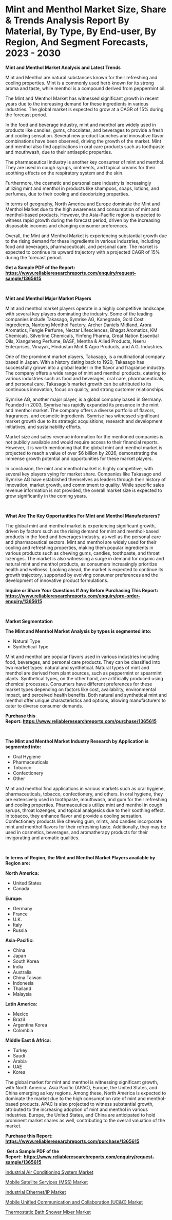 <p><h1>Mint and Menthol Market Size, Share & Trends Analysis Report By Material, By Type, By End-user, By Region, And Segment Forecasts, 2023 - 2030</h1></p><p><strong>Mint and Menthol Market Analysis and Latest Trends</strong></p>
<p><p>Mint and Menthol are natural substances known for their refreshing and cooling properties. Mint is a commonly used herb known for its strong aroma and taste, while menthol is a compound derived from peppermint oil.</p><p>The Mint and Menthol Market has witnessed significant growth in recent years due to the increasing demand for these ingredients in various industries. The global market is expected to grow at a CAGR of 15% during the forecast period. </p><p>In the food and beverage industry, mint and menthol are widely used in products like candies, gums, chocolates, and beverages to provide a fresh and cooling sensation. Several new product launches and innovative flavor combinations have been observed, driving the growth of the market. Mint and menthol also find applications in oral care products such as toothpaste and mouthwash, due to their antiseptic properties.</p><p>The pharmaceutical industry is another key consumer of mint and menthol. They are used in cough syrups, ointments, and topical creams for their soothing effects on the respiratory system and the skin.</p><p>Furthermore, the cosmetic and personal care industry is increasingly utilizing mint and menthol in products like shampoos, soaps, lotions, and perfumes, due to their cooling and deodorizing properties.</p><p>In terms of geography, North America and Europe dominate the Mint and Menthol Market due to the high awareness and consumption of mint and menthol-based products. However, the Asia-Pacific region is expected to witness rapid growth during the forecast period, driven by the increasing disposable incomes and changing consumer preferences.</p><p>Overall, the Mint and Menthol Market is experiencing substantial growth due to the rising demand for these ingredients in various industries, including food and beverages, pharmaceuticals, and personal care. The market is expected to continue its upward trajectory with a projected CAGR of 15% during the forecast period.</p></p>
<p><strong>Get a Sample PDF of the Report:&nbsp; <a href="https://www.reliableresearchreports.com/enquiry/request-sample/1365615">https://www.reliableresearchreports.com/enquiry/request-sample/1365615</a></strong></p>
<p>&nbsp;</p>
<p><strong>Mint and Menthol Major Market Players</strong></p>
<p><p>Mint and menthol market players operate in a highly competitive landscape, with several key players dominating the industry. Some of the leading companies include Takasago, Symrise AG, Kanegrade, Gold Cost Ingredients, Nantong Menthol Factory, Archer Daniels Midland, Arora Aromatics, Fengle Perfume, Nectar Lifesciences, Bhagat Aromatics, KM Chemicals, Silverline Chemicals, Yinfeng Pharma, Great Nation Essential Oils, Xiangsheng Perfume, BASF, Mentha & Allied Products, Neeru Enterprises, Vinayak, Hindustan Mint & Agro Products, and A.G. Industries.</p><p>One of the prominent market players, Takasago, is a multinational company based in Japan. With a history dating back to 1920, Takasago has successfully grown into a global leader in the flavor and fragrance industry. The company offers a wide range of mint and menthol products, catering to various industries such as food and beverages, oral care, pharmaceuticals, and personal care. Takasago's market growth can be attributed to its continuous innovation, focus on quality, and strong customer relationships.</p><p>Symrise AG, another major player, is a global company based in Germany. Founded in 2003, Symrise has rapidly expanded its presence in the mint and menthol market. The company offers a diverse portfolio of flavors, fragrances, and cosmetic ingredients. Symrise has witnessed significant market growth due to its strategic acquisitions, research and development initiatives, and sustainability efforts.</p><p>Market size and sales revenue information for the mentioned companies is not publicly available and would require access to their financial reports. However, it is worth mentioning that the global mint and menthol market is projected to reach a value of over $6 billion by 2026, demonstrating the immense growth potential and opportunities for these market players.</p><p>In conclusion, the mint and menthol market is highly competitive, with several key players vying for market share. Companies like Takasago and Symrise AG have established themselves as leaders through their history of innovation, market growth, and commitment to quality. While specific sales revenue information is not provided, the overall market size is expected to grow significantly in the coming years.</p></p>
<p>&nbsp;</p>
<p><strong>What Are The Key Opportunities For Mint and Menthol Manufacturers?</strong></p>
<p><p>The global mint and menthol market is experiencing significant growth, driven by factors such as the rising demand for mint and menthol-based products in the food and beverages industry, as well as the personal care and pharmaceutical sectors. Mint and menthol are widely used for their cooling and refreshing properties, making them popular ingredients in various products such as chewing gums, candies, toothpaste, and throat lozenges. The market is also witnessing a surge in demand for organic and natural mint and menthol products, as consumers increasingly prioritize health and wellness. Looking ahead, the market is expected to continue its growth trajectory, supported by evolving consumer preferences and the development of innovative product formulations.</p></p>
<p><strong>Inquire or Share Your Questions If Any Before Purchasing This Report: <a href="https://www.reliableresearchreports.com/enquiry/pre-order-enquiry/1365615">https://www.reliableresearchreports.com/enquiry/pre-order-enquiry/1365615</a></strong></p>
<p>&nbsp;</p>
<p><strong>Market Segmentation</strong></p>
<p><strong>The Mint and Menthol Market Analysis by types is segmented into:</strong></p>
<p><ul><li>Natural Type</li><li>Synthetical Type</li></ul></p>
<p><p>Mint and menthol are popular flavors used in various industries including food, beverages, and personal care products. They can be classified into two market types: natural and synthetical. Natural types of mint and menthol are derived from plant sources, such as peppermint or spearmint plants. Synthetical types, on the other hand, are artificially produced using chemical processes. Consumers have different preferences for these market types depending on factors like cost, availability, environmental impact, and perceived health benefits. Both natural and synthetical mint and menthol offer unique characteristics and options, allowing manufacturers to cater to diverse consumer demands.</p></p>
<p><strong>Purchase this Report:&nbsp;<a href="https://www.reliableresearchreports.com/purchase/1365615">https://www.reliableresearchreports.com/purchase/1365615</a></strong></p>
<p>&nbsp;</p>
<p><strong>The Mint and Menthol Market Industry Research by Application is segmented into:</strong></p>
<p><ul><li>Oral Hygiene</li><li>Pharmaceuticals</li><li>Tobacco</li><li>Confectionery</li><li>Other</li></ul></p>
<p><p>Mint and menthol find applications in various markets such as oral hygiene, pharmaceuticals, tobacco, confectionery, and others. In oral hygiene, they are extensively used in toothpaste, mouthwash, and gum for their refreshing and cooling properties. Pharmaceuticals utilize mint and menthol in cough syrups, throat lozenges, and topical analgesics due to their soothing effect. In tobacco, they enhance flavor and provide a cooling sensation. Confectionery products like chewing gum, mints, and candies incorporate mint and menthol flavors for their refreshing taste. Additionally, they may be used in cosmetics, beverages, and aromatherapy products for their invigorating and aromatic qualities.</p></p>
<p>&nbsp;</p>
<p><strong>In terms of Region, the Mint and Menthol Market Players available by Region are:</strong></p>
<p>
    <p> <strong> North America: </strong>
        <ul>
            <li>United States</li>
            <li>Canada</li>
        </ul>
        </p> 
    <p> <strong> Europe: </strong>
        <ul>
            <li>Germany</li>
            <li>France</li>
            <li>U.K.</li>
            <li>Italy</li>
            <li>Russia</li>
        </ul>
        </p> 
    <p> <strong> Asia-Pacific: </strong>
        <ul>
            <li>China</li>
            <li>Japan</li>
            <li>South Korea</li>
            <li>India</li>
            <li>Australia</li>
            <li>China Taiwan</li>
            <li>Indonesia</li>
            <li>Thailand</li>
            <li>Malaysia</li>
        </ul>
        </p> 
    <p> <strong> Latin America: </strong>
        <ul>
            <li>Mexico</li>
            <li>Brazil</li>
            <li>Argentina Korea</li>
            <li>Colombia</li>
        </ul>
        </p> 
    <p> <strong> Middle East & Africa: </strong>
        <ul>
            <li>Turkey</li>
            <li>Saudi</li>
            <li>Arabia</li>
            <li>UAE</li>
            <li>Korea</li>
        </ul>
    </p>
    </p>
<p><p>The global market for mint and menthol is witnessing significant growth, with North America, Asia Pacific (APAC), Europe, the United States, and China emerging as key regions. Among these, North America is expected to dominate the market due to the high consumption rate of mint and menthol-based products. APAC is also projected to witness substantial growth, attributed to the increasing adoption of mint and menthol in various industries. Europe, the United States, and China are anticipated to hold prominent market shares as well, contributing to the overall valuation of the market.</p></p>
<p><strong>Purchase this Report: <a href="https://www.reliableresearchreports.com/purchase/1365615">https://www.reliableresearchreports.com/purchase/1365615</a></strong></p>
<p>&nbsp;<strong>Get a Sample PDF of the Report:&nbsp;&nbsp;<a href="https://www.reliableresearchreports.com/enquiry/request-sample/1365615">https://www.reliableresearchreports.com/enquiry/request-sample/1365615</a></strong></p>
<p><strong></strong></p>
<p><p><a href="https://medium.com/@kelsitorphy644/industrial-air-conditioning-system-market-size-growth-forecast-2023-2030-93ae36e99f2e">Industrial Air Conditioning System Market</a></p><p><a href="https://www.linkedin.com/pulse/mobile-satellite-services-mss-market-size-share-amp-trends-analysis-pznhf/">Mobile Satellite Services (MSS) Market</a></p><p><a href="https://www.linkedin.com/pulse/industrial-ethernetip-market-share-amp-new-trends-analysis-cm1hf/">Industrial Ethernet/IP Market</a></p><p><a href="https://www.linkedin.com/pulse/mobile-unified-communication-collaboration-ucampc-market-size-8rtnf/">Mobile Unified Communication and Collaboration (UC&C) Market</a></p><p><a href="https://medium.com/@mariliehowe/thermostatic-bath-shower-mixer-market-size-growth-forecast-2023-2030-b43ee1c086ec">Thermostatic Bath Shower Mixer Market</a></p></p>